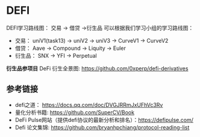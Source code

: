 # DEFI
DEFI学习路线图：
交易 -> 借贷 ->衍生品
可以根据我们学习小组的学习路线图：
- 交易： uniV1(task13) -> uniV2 -> uniV3 -> CurveV1 -> CurveV2
- 借贷： Aave -> Compound -> Liquity -> Euler
- 衍生品： SNX -> YFI -> Perpetual 

**衍生品参项目**
DeFi 衍生全景图: https://github.com/0xperp/defi-derivatives

## 参考链接

- defi之道： https://docs.qq.com/doc/DVGJRRmJxUFhVc3Rv  
- 量化分析书籍: https://github.com/SuperCV/Book   
- DeFi Pulse网站（提供defi协议的最新分析和排名）：https://defipulse.com/
- Defi 论文集锦: https://github.com/bryanhpchiang/protocol-reading-list

